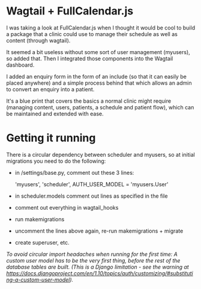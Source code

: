 # Wagtail + FullCalendar.js
I was taking a look at FullCalendar.js when I thought it would be cool to build a package that a clinic could use to manage their schedule as well as content (through wagtail).

It seemed a bit useless without some sort of user management (myusers), so added that. Then I integrated those components into the Wagtail dashboard.

I added an enquiry form in the form of an include (so that it can easily be placed anywhere) and a simple process behind that which allows an admin to convert an enquiry into a patient.

It's a blue print that covers the basics a normal clinic might require (managing content, users, patients, a schedule and patient flow), which can be maintained and extended with ease.

# Getting it running

There is a circular dependency between scheduler and myusers, so at initial migrations you need to do the following:

- in /settings/base.py, comment out these 3 lines:

  'myusers',
  'scheduler',
	AUTH_USER_MODEL = 'myusers.User'

- in scheduler.models comment out lines as specified in the file

- comment out everything in wagtail_hooks

- run makemigrations

- uncomment the lines above again, re-run makemigrations + migrate

- create superuser, etc.

*To avoid circular import headaches when running for the first time:
A custom user model has to be the very first thing, before the rest of the database tables are built. (This is a Django limitation - see the warning at https://docs.djangoproject.com/en/1.10/topics/auth/customizing/#substituting-a-custom-user-model).*
